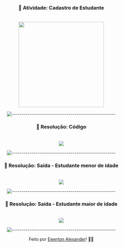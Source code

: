  <div align="center">
 
 ### 🧾 Atividade: Cadastro de Estudante<br><br>

<img src="https://github.com/Ewertonalex/Disciplina-Tecnologias-para-BackEnd/blob/main/aula3/Cadastro%20de%20Estudante/Enunciado%20da%20atividade.jpg" width=280>

![-----------------------------------------------------](https://raw.githubusercontent.com/andreasbm/readme/master/assets/lines/rainbow.png)

 ### 🧾 Resolução: Código<br><br>

<img src="https://github.com/Ewertonalex/Disciplina-Tecnologias-para-BackEnd/blob/main/aula3/Cadastro%20de%20Estudante/codigo.jpg">

![-----------------------------------------------------](https://raw.githubusercontent.com/andreasbm/readme/master/assets/lines/rainbow.png)

 ### 🧾 Resolução: Saída - Estudante menor de idade<br><br>

<img src="https://github.com/Ewertonalex/Disciplina-Tecnologias-para-BackEnd/blob/main/aula3/Cadastro%20de%20Estudante/Estudante%20menor%20de%20idade.jpg">

![-----------------------------------------------------](https://raw.githubusercontent.com/andreasbm/readme/master/assets/lines/rainbow.png)

 ### 🧾 Resolução: Saída - Estudante maior de idade<br><br>

<img src="https://github.com/Ewertonalex/Disciplina-Tecnologias-para-BackEnd/blob/main/aula3/Cadastro%20de%20Estudante/estudante%20maior%20de%20idade.jpg">

![-----------------------------------------------------](https://raw.githubusercontent.com/andreasbm/readme/master/assets/lines/rainbow.png)


  
  Feito por <a href="https://www.linkedin.com/in/ewerton-alexander-780869232/" target="_blank">Ewerton Alexander</a>!
    <g-emoji class="g-emoji" alias="wave" fallback-src="https://github.githubassets.com/images/icons/emoji/unicode/1f44b.png">👨‍🚀</g-emoji><br>
  
  </div>
